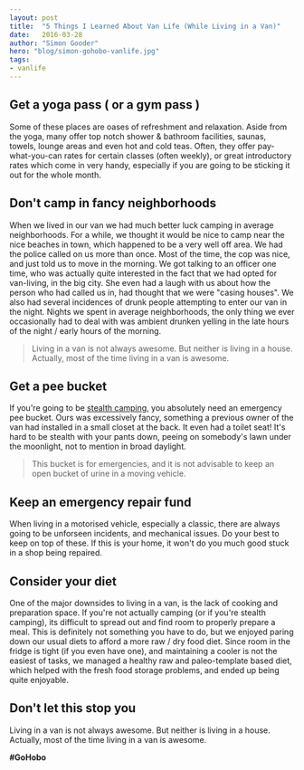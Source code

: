 ```yaml
---
layout: post
title:  "5 Things I Learned About Van Life (While Living in a Van)"
date:   2016-03-28
author: "Simon Gooder"
hero: "blog/simon-gohobo-vanlife.jpg"
tags: 
- vanlife
---
```


## Get a yoga pass ( or a gym pass )
Some of these places are oases of refreshment and relaxation. Aside from the yoga, many offer top notch shower & bathroom facilities, saunas, towels, lounge areas and even hot and cold teas. Often, they offer pay-what-you-can rates for certain classes (often weekly), or great introductory rates which come in very handy, especially if you are going to be sticking it out for the whole month.

## Don't camp in fancy neighborhoods
When we lived in our van we had much better luck camping in average neighborhoods.
For a while, we thought it would be nice to camp near the nice beaches in town, which happened to be a very well off area. We had the police called on us more than once. Most of the time, the cop was nice, and just told us to move in the morning. We got talking to an officer one time, who was actually quite interested in the fact that we had opted for van-living, in the big city. She even had a laugh with us about how the person who had called us in, had thought that we were "casing houses".
We also had several incidences of drunk people attempting to enter our van in the night.
Nights we spent in average neighborhoods, the only thing we ever occasionally had to deal with was ambient drunken yelling in the late hours of the night / early hours of the morning. 

>Living in a van is not always awesome. But neither is living in a house. Actually, most of the time living in a van is awesome.

## Get a pee bucket
If you're going to be [stealth camping](https://www.youtube.com/watch?v=XK18TVIjFeA), you absolutely need an emergency pee bucket. Ours was excessively fancy, something a previous owner of the van had installed in a small closet at the back. It even had a toilet seat! It's hard to be stealth with your pants down, peeing on somebody's lawn under the moonlight, not to mention in broad daylight.

> This bucket is for emergencies, and it is not advisable to keep an open bucket of urine in a moving vehicle.

## Keep an emergency repair fund
When living in a motorised vehicle, especially a classic, there are always going to be unforseen incidents, and mechanical issues. Do your best to keep on top of these. If this is your home, it won't do you much good stuck in a shop being repaired.

## Consider your diet
One of the major downsides to living in a van, is the lack of cooking and preparation space. If you're not actually camping (or if you're stealth camping), its difficult to spread out and find room to properly prepare a meal. This is definitely not something you have to do, but we enjoyed paring down our usual diets to afford a more raw / dry food diet. Since room in the fridge is tight (if you even have one), and maintaining a cooler is not the easiest of tasks, we managed a healthy raw and paleo-template based diet, which helped with the fresh food storage problems, and ended up being quite enjoyable.

## Don't let this stop you
Living in a van is not always awesome. But neither is living in a house. Actually, most of the time living in a van is awesome.



__#GoHobo__ 